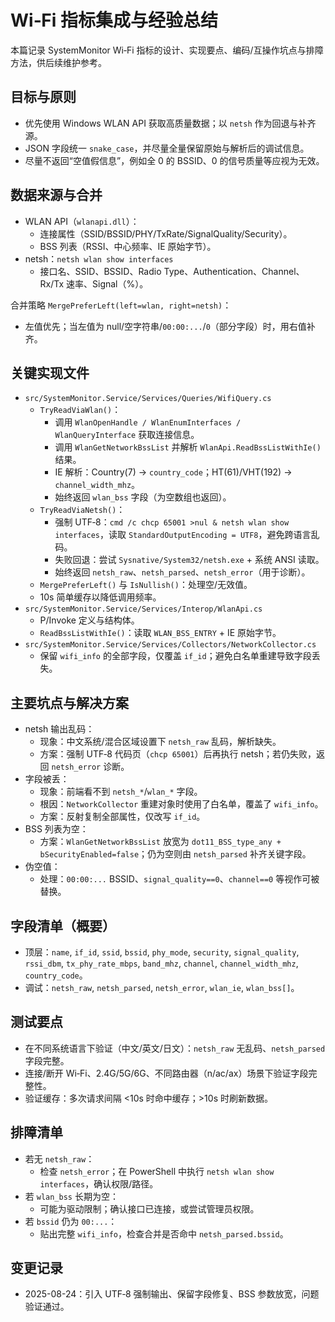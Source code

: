 # Wi‑Fi 指标集成与经验总结

本篇记录 SystemMonitor Wi‑Fi 指标的设计、实现要点、编码/互操作坑点与排障方法，供后续维护参考。

## 目标与原则
- 优先使用 Windows WLAN API 获取高质量数据；以 `netsh` 作为回退与补齐源。
- JSON 字段统一 `snake_case`，并尽量全量保留原始与解析后的调试信息。
- 尽量不返回“空值假信息”，例如全 0 的 BSSID、0 的信号质量等应视为无效。 

## 数据来源与合并
- WLAN API（`wlanapi.dll`）：
  - 连接属性（SSID/BSSID/PHY/TxRate/SignalQuality/Security）。
  - BSS 列表（RSSI、中心频率、IE 原始字节）。
- netsh：`netsh wlan show interfaces`
  - 接口名、SSID、BSSID、Radio Type、Authentication、Channel、Rx/Tx 速率、Signal（%）。

合并策略 `MergePreferLeft(left=wlan, right=netsh)`：
- 左值优先；当左值为 null/空字符串/`00:00:...`/`0`（部分字段）时，用右值补齐。

## 关键实现文件
- `src/SystemMonitor.Service/Services/Queries/WifiQuery.cs`
  - `TryReadViaWlan()`：
    - 调用 `WlanOpenHandle / WlanEnumInterfaces / WlanQueryInterface` 获取连接信息。
    - 调用 `WlanGetNetworkBssList` 并解析 `WlanApi.ReadBssListWithIe()` 结果。
    - IE 解析：Country(7) → `country_code`；HT(61)/VHT(192) → `channel_width_mhz`。
    - 始终返回 `wlan_bss` 字段（为空数组也返回）。
  - `TryReadViaNetsh()`：
    - 强制 UTF‑8：`cmd /c chcp 65001 >nul & netsh wlan show interfaces`，读取 `StandardOutputEncoding = UTF8`，避免跨语言乱码。
    - 失败回退：尝试 `Sysnative/System32/netsh.exe` + 系统 ANSI 读取。
    - 始终返回 `netsh_raw`、`netsh_parsed`、`netsh_error`（用于诊断）。
  - `MergePreferLeft()` 与 `IsNullish()`：处理空/无效值。
  - 10s 简单缓存以降低调用频率。
- `src/SystemMonitor.Service/Services/Interop/WlanApi.cs`
  - P/Invoke 定义与结构体。
  - `ReadBssListWithIe()`：读取 `WLAN_BSS_ENTRY` + IE 原始字节。
- `src/SystemMonitor.Service/Services/Collectors/NetworkCollector.cs`
  - 保留 `wifi_info` 的全部字段，仅覆盖 `if_id`；避免白名单重建导致字段丢失。

## 主要坑点与解决方案
- netsh 输出乱码：
  - 现象：中文系统/混合区域设置下 `netsh_raw` 乱码，解析缺失。
  - 方案：强制 UTF‑8 代码页（`chcp 65001`）后再执行 netsh；若仍失败，返回 `netsh_error` 诊断。
- 字段被丢：
  - 现象：前端看不到 `netsh_*`/`wlan_*` 字段。
  - 根因：`NetworkCollector` 重建对象时使用了白名单，覆盖了 `wifi_info`。
  - 方案：反射复制全部属性，仅改写 `if_id`。
- BSS 列表为空：
  - 方案：`WlanGetNetworkBssList` 放宽为 `dot11_BSS_type_any + bSecurityEnabled=false`；仍为空则由 `netsh_parsed` 补齐关键字段。
- 伪空值：
  - 处理：`00:00:...` BSSID、`signal_quality==0`、`channel==0` 等视作可被替换。

## 字段清单（概要）
- 顶层：`name`, `if_id`, `ssid`, `bssid`, `phy_mode`, `security`, `signal_quality`, `rssi_dbm`, `tx_phy_rate_mbps`, `band_mhz`, `channel`, `channel_width_mhz`, `country_code`。
- 调试：`netsh_raw`, `netsh_parsed`, `netsh_error`, `wlan_ie`, `wlan_bss[]`。

## 测试要点
- 在不同系统语言下验证（中文/英文/日文）：`netsh_raw` 无乱码、`netsh_parsed` 字段完整。
- 连接/断开 Wi‑Fi、2.4G/5G/6G、不同路由器（n/ac/ax）场景下验证字段完整性。
- 验证缓存：多次请求间隔 <10s 时命中缓存；>10s 时刷新数据。

## 排障清单
- 若无 `netsh_raw`：
  - 检查 `netsh_error`；在 PowerShell 中执行 `netsh wlan show interfaces`，确认权限/路径。
- 若 `wlan_bss` 长期为空：
  - 可能为驱动限制；确认接口已连接，或尝试管理员权限。
- 若 `bssid` 仍为 `00:...`：
  - 贴出完整 `wifi_info`，检查合并是否命中 `netsh_parsed.bssid`。

## 变更记录
- 2025-08-24：引入 UTF‑8 强制输出、保留字段修复、BSS 参数放宽，问题验证通过。
